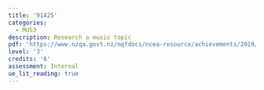 ```yaml
---
title: '91425'
categories:
  - MUS3
description: Research a music topic
pdf: 'https://www.nzqa.govt.nz/nqfdocs/ncea-resource/achievements/2019/as91425.pdf'
level: '3'
credits: '6'
assessment: Internal
ue_lit_reading: true
---
```


